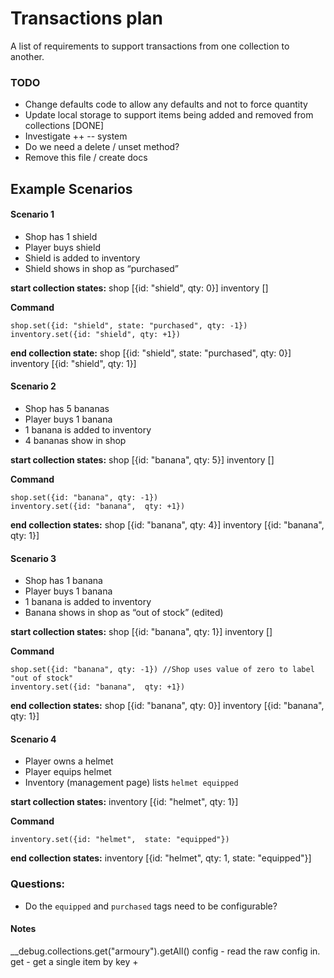 # Transactions plan
A list of requirements to support transactions from one collection to another.

### TODO
* Change defaults code to allow any defaults and not to force quantity
* Update local storage to support items being added and removed from collections [DONE]
* Investigate ++ -- system
* Do we need a delete / unset method?
* Remove this file / create docs

## Example Scenarios

#### Scenario 1
* Shop has 1 shield
* Player buys shield
* Shield is added to inventory
* Shield shows in shop as “purchased”

**start collection states:**
shop [{id: "shield", qty: 0}]
inventory []

**Command**

```
shop.set({id: "shield", state: "purchased", qty: -1})
inventory.set({id: "shield", qty: +1})
```

**end collection state:**
shop [{id: "shield", state: "purchased", qty: 0}]
inventory [{id: "shield", qty: 1}]

#### Scenario 2
* Shop has 5 bananas
* Player buys 1 banana
* 1 banana is added to inventory
* 4 bananas show in shop

**start collection states:**
shop [{id: "banana", qty: 5}]
inventory []

**Command**
```
shop.set({id: "banana", qty: -1})
inventory.set({id: "banana",  qty: +1})
```

**end collection states:**
shop [{id: "banana", qty: 4}]
inventory [{id: "banana", qty: 1}]

#### Scenario 3
* Shop has 1 banana
* Player buys 1 banana
* 1 banana is added to inventory
* Banana shows in shop as “out of stock” (edited)

**start collection states:**
shop [{id: "banana", qty: 1}]
inventory []

**Command**
```
shop.set({id: "banana", qty: -1}) //Shop uses value of zero to label "out of stock"
inventory.set({id: "banana",  qty: +1})
```

**end collection states:**
shop [{id: "banana", qty: 0}]
inventory [{id: "banana", qty: 1}]

#### Scenario 4
* Player owns a helmet
* Player equips helmet
* Inventory (management page) lists `helmet equipped`

**start collection states:**
inventory [{id: "helmet", qty: 1}]

**Command**
```
inventory.set({id: "helmet",  state: "equipped"})
```

**end collection states:**
inventory [{id: "helmet", qty: 1, state: "equipped"}]


### Questions:
* Do the `equipped` and `purchased` tags need to be configurable? 

#### Notes
__debug.collections.get("armoury").getAll()
config - read the raw config in.
get - get a  single item by key + 
